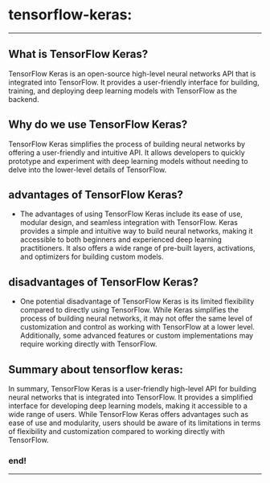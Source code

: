 # tensorflow-keras:

---

## What is TensorFlow Keras?

TensorFlow Keras is an open-source high-level neural networks API that is integrated into TensorFlow. It provides a 
user-friendly interface for building, training, and deploying deep learning models with TensorFlow as the backend.


## Why do we use TensorFlow Keras?

TensorFlow Keras simplifies the process of building neural networks by offering a user-friendly and intuitive API. It
allows developers to quickly prototype and experiment with deep learning models without needing to delve into the
lower-level details of TensorFlow.


## advantages of TensorFlow Keras?

- The advantages of using TensorFlow Keras include its ease of use, modular design, and seamless integration with 
TensorFlow. Keras provides a simple and intuitive way to build neural networks, making it accessible to both beginners 
and experienced deep learning practitioners. It also offers a wide range of pre-built layers, activations, and 
optimizers for building custom models.


## disadvantages of TensorFlow Keras?

- One potential disadvantage of TensorFlow Keras is its limited flexibility compared to directly using TensorFlow. While 
Keras simplifies the process of building neural networks, it may not offer the same level of customization and control
as working with TensorFlow at a lower level. Additionally, some advanced features or custom implementations may require 
working directly with TensorFlow.


## Summary about tensorflow keras:

In summary, TensorFlow Keras is a user-friendly high-level API for building neural networks that is integrated into 
TensorFlow. It provides a simplified interface for developing deep learning models, making it accessible to a wide range
of users. While TensorFlow Keras offers advantages such as ease of use and modularity, users should be aware of its 
limitations in terms of flexibility and customization compared to working directly with TensorFlow.


### end!

---
